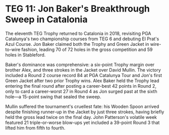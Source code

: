 # TEG 11: Jon Baker's Breakthrough Sweep in Catalonia

The eleventh TEG Trophy returned to Catalonia in 2018, revisiting PGA Catalunya's two championship courses from TEG 6 and debuting El Prat's Azul Course. Jon Baker claimed both the Trophy and Green Jacket in wire-to-wire fashion, leading 70 of 72 holes in the gross competition and 59 holes in Stableford.

Baker's dominance was comprehensive: a six-point Trophy margin over brother Alex, and three strokes in the Jacket over David Mullin. The victory included a Round 2 course record 84 at PGA Catalunya Tour and Jon's first Green Jacket after two prior Trophy wins. Alex Baker held the Trophy lead entering the final round after posting a career-best 42 points in Round 2, only to card a career-worst 27 in Round 4 as Jon surged past at the sixth hole—a 15-point swing that sealed the sweep.

Mullin suffered the tournament's cruellest fate: his Wooden Spoon arrived despite finishing runner-up in the Jacket by just three strokes, having briefly held the gross lead twice on the final day. John Patterson's volatile week featured 21 triple-or-worse blow-ups yet included a 39-point Round 3 that lifted him from fifth to fourth.